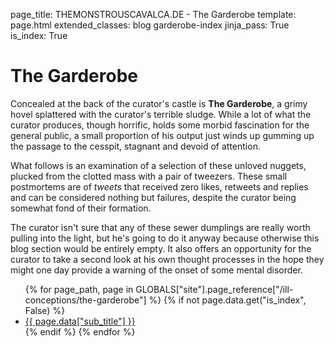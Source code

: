 page_title: THEMONSTROUSCAVALCA.DE - The Garderobe
template: page.html
extended_classes: blog garderobe-index
jinja_pass: True
is_index: True

# The Garderobe

Concealed at the back of the curator's castle is **The Garderobe**, a grimy hovel splattered with the curator's terrible sludge.
While a lot of what the curator produces, though horrific, holds some morbid fascination for the general public, a small proportion
of his output just winds up gumming up the passage to the cesspit, stagnant and devoid of attention.

What follows is an examination of a selection of these unloved nuggets, plucked from the clotted mass with a pair of tweezers.  These
small postmortems are of _tweets_ that received zero likes, retweets and replies and can be considered nothing but failures, despite the 
curator being somewhat fond of their formation.

The curator isn't sure that any of these sewer dumplings are really worth pulling into the light, but he's going to do it anyway because
otherwise this blog section would be entirely empty. It also offers an opportunity for the curator to take a second look at his own thought processes
in the hope they might one day provide a warning of the onset of some mental disorder.

<ul>
{% for page_path, page in GLOBALS["site"].page_reference["/ill-conceptions/the-garderobe"] %}
    {% if not page.data.get("is_index", False) %}
        <li><a href="{{ page.target_url }}">{{ page.data["sub_title"] }}</a></li>
    {% endif %}
{% endfor %}
</ul>